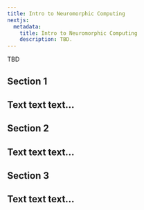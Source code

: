 ```yaml
---
title: Intro to Neuromorphic Computing
nextjs:
  metadata:
    title: Intro to Neuromorphic Computing
    description: TBD.
---
```


TBD

## Section 1
Text text text...
---

## Section 2
Text text text...
---

## Section 3
Text text text...
---

